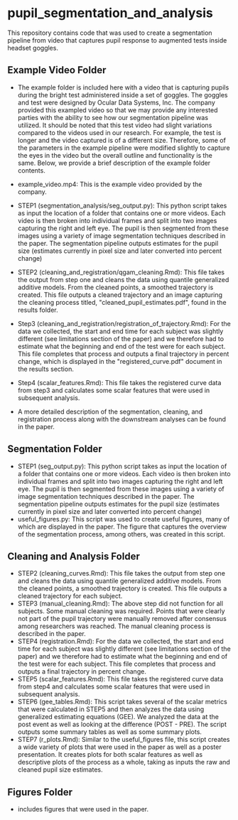 # pupil_segmentation_and_analysis

This repository contains code that was used to create a segmentation pipeline from video that captures pupil response to augmented tests inside headset goggles. 


## Example Video Folder

* The example folder is included here with a video that is capturing pupils during the bright test administered inside a set of goggles. The goggles and test were designed by Ocular Data Systems, Inc. The company provided this exampled video so that we may provide any interested parties with the ability to see how our segmentation pipeline was utilized. It should be noted that this test video had slight variations compared to the videos used in our research. For example, the test is longer and the video captured is of a different size. Therefore, some of the parameters in the example pipeline were modified slightly to capture the eyes in the video but the overall outline and functionality is the same. Below, we provide a brief description of the example folder contents.

* example_video.mp4: This is the example video provided by the company. 
* STEP1 (segmentation_analysis/seg_output.py): This python script takes as input the location of a folder that contains one or more videos. Each video is then broken into individual frames and split into two images capturing the right and left eye. The pupil is then segmented from these images using a variety of image segmentation techniques described in the paper. The segmentation pipeline outputs estimates for the pupil size (estimates currently in pixel size and later converted into percent change)
* STEP2 (cleaning_and_registration/qgam_cleaning.Rmd): This file takes the output from step one and cleans the data using quantile generalized additive models. From the cleaned points, a smoothed trajectory is created. This file outputs a cleaned trajectory and an image capturing the cleaning process titled, "cleaned_pupil_estimates.pdf", found in the results folder.
* Step3 (cleaning_and_registration/registration_of_trajectory.Rmd): For the data we collected, the start and end time for each subject was slightly different (see limitations section of the paper) and we therefore had to estimate what the beginning and end of the test were for each subject. This file completes that process and outputs a final trajectory in percent change, which is displayed in the "registered_curve.pdf" document in the results section. 
* Step4 (scalar_features.Rmd): This file takes the registered curve data from step3 and calculates some scalar features that were used in subsequent analysis. 
  
* A more detailed description of the segmentation, cleaning, and registration process along with the downstream analyses can be found in the paper.
  
##  Segmentation Folder

* STEP1 (seg_output.py): This python script takes as input the location of a folder that contains one or more videos. Each video is then broken into individual frames and split into two images capturing the right and left eye. The pupil is then segmented from these images using a variety of image segmentation techniques described in the paper. The segmentation pipeline outputs estimates for the pupil size (estimates currently in pixel size and later converted into percent change)
* useful_figures.py: This script was used to create useful figures, many of which are displayed in the paper. The figure that captures the overview of the segmentation process, among others, was created in this script. 
  
## Cleaning and Analysis Folder

* STEP2 (cleaning_curves.Rmd): This file takes the output from step one and cleans the data using quantile generalized additive models. From the cleaned points, a smoothed trajectory is created. This file outputs a cleaned trajectory for each subject.
* STEP3 (manual_cleaning.Rmd): The above step did not function for all subjects. Some manual cleaning was required. Points that were clearly not part of the pupil trajectory were manually removed after consensus among researchers was reached. The manual cleaning process is described in the paper. 
* STEP4 (registration.Rmd): For the data we collected, the start and end time for each subject was slightly different (see limitations section of the paper) and we therefore had to estimate what the beginning and end of the test were for each subject. This file completes that process and outputs a final trajectory in percent change. 
* STEP5 (scalar_features.Rmd): This file takes the registered curve data from step4 and calculates some scalar features that were used in subsequent analysis. 
* STEP6 (gee_tables.Rmd): This script takes several of the scalar metrics that were calculated in STEP5 and then analyzes the data using generalized estimating equations (GEE). We analyzed the data at the post event as well as looking at the difference (POST - PRE). The script outputs some summary tables as well as some summary plots. 
* STEP7 (r_plots.Rmd): Similar to the useful_figures file, this script creates a wide variety of plots that were used in the paper as well as a poster presentation. It creates plots for both scalar features as well as descriptive plots of the process as a whole, taking as inputs the raw and cleaned pupil size estimates. 
  
## Figures Folder
  
* includes figures that were used in the paper.
  
  
  